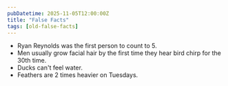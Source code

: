 ```yaml
---
pubDatetime: 2025-11-05T12:00:00Z
title: "False Facts"
tags: [old-false-facts]
---
```


- Ryan Reynolds was the first person to count to 5.
- Men usually grow facial hair by the first time they hear bird chirp for the 30th time.
- Ducks can't feel water.
- Feathers are 2 times heavier on Tuesdays.

